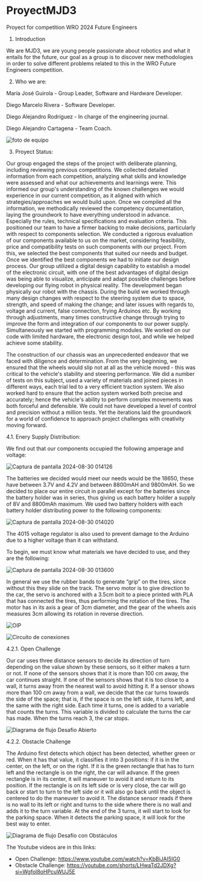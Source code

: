 # ProyectMJD3
Proyect for competition WRO 2024 Future Engineers

1.	Introduction
   
We are MJD3, we are young people passionate about robotics and what it entails for the future, our goal as a group is to discover new methodologies in order to solve different problems related to this in the WRO Future Engineers competition.

2. Who we are:

María José Guirola          -    Group Leader, Software and Hardware Developer.

Diego Marcelo Rivera        -                 Software Developer.

Diego Alejandro Rodríguez   -                In charge of the engineering journal.

Diego Alejandro Cartagena   -              Team Coach.

![foto de equipo](https://github.com/user-attachments/assets/64f3a5da-1f77-43cf-9ad8-2ee15b23fe44)

3.	Proyect Status:

Our group engaged the steps of the project with deliberate planning, including reviewing previous competitions. We collected detailed information from each competition, analyzing what skills and knowledge were assessed and what our achievements and learnings were. This informed our group's understanding of the known challenges we would experience in our current competition, as it aligned with which strategies/approaches we would build upon. Once we compiled all the information, we methodically reviewed the competency documentation, laying the groundwork to have everything understood in advance. Especially the rules, technical specifications and evaluation criteria. This positioned our team to have a firmer backing to make decisions, particularly with respect to components selection. We conducted a rigorous evaluation of our components available to us on the market, considering feasibility, price and compatibility tests on such components with our project. From this, we selected the best components that suited our needs and budget. Once we identified the best components we had to initiate our design process. Our group utilized a digital design capability to establish a model of the electronic circuit, with one of the best advantages of digital design was being able to visualize, anticipate and adapt possible challenges before developing our flying robot in physical reality. The development began physically our robot with the chassis. During the build we worked through many design changes with respect to the steering system due to space, strength, and speed of making the change; and later issues with regards to, voltage and current, false connection, frying Arduinos etc. By working through adjustments, many times constructive change through trying to improve the form and integration of our components to our power supply. Simultaneously we started with programming modules. We worked on our code with limited hardware, the electronic design tool, and while we helped achieve some stability.

The construction of our chassis was an unprecedented endeavor that we faced with diligence and determination. From the very beginning, we ensured that the wheels would slip not at all as the vehicle moved - this was critical to the vehicle's stability and steering performance. We did a number of tests on this subject, used a variety of materials and joined pieces in different ways, each trial led to a very efficient traction system. We also worked hard to ensure that the action system worked both precise and accurately; hence the vehicle's ability to perform complex movements was both forceful and defensible. We could not have developed a level of control and precision without a million tests. Yet the iterations laid the groundwork for a world of confidence to approach project challenges with creativity moving forward.

4.1. Enery Supply Distribution:

We find out that our components occupied the following amperage and voltage:


![Captura de pantalla 2024-08-30 014126](https://github.com/user-attachments/assets/b131f130-f536-481a-a4e7-a454e418c565)


The batteries we decided would meet our needs would be the 18650, these have between 3.7V and 4.2V and between 8800mAH and 9800mAH. So we decided to place our entire circuit in parallel except for the batteries since the battery holder was in series, thus giving us each battery holder a supply of 8V and 8800mAh maximum.
We used two battery holders with each battery holder distributing power to the following components:


![Captura de pantalla 2024-08-30 014020](https://github.com/user-attachments/assets/f6c3f84f-c84a-4073-8880-f97abb669bce)


The 4015 voltage regulator is also used to prevent damage to the Arduino due to a higher voltage than it can withstand.

To begin, we must know what materials we have decided to use, and they are the following:


![Captura de pantalla 2024-08-30 013600](https://github.com/user-attachments/assets/fbba26c1-1556-4e37-ac11-b545dbe24009)


In general we use the rubber bands to generate “grip” on the tires, since without this they slide on the track. The servo motor is to give direction to the car, the servo is anchored with a 3.5cm bolt to a piece printed with PLA that has connected the tires, thus performing the rotation of the tires. The motor has in its axis a gear of 3cm diameter, and the gear of the wheels axis measures 3cm allowing its rotation in reverse direction.


![OIP](https://github.com/user-attachments/assets/c1f1bbc2-9089-4ce9-bd6b-141e616ac50a)


![Circuito de conexiones](https://github.com/user-attachments/assets/485f045d-ad6e-4e8e-b763-cd8ceee091c7)


4.2.1.   Open Challenge


Our car uses three distance sensors to decide its direction of turn depending on the value shown by these sensors, so it either makes a turn or not. If none of the sensors shows that it is more than 100 cm away, the car continues straight. If one of the sensors shows that it is too close to a wall, it turns away from the nearest wall to avoid hitting it. If a sensor shows more than 100 cm away from a wall, we decide that the car turns towards the side of the space; that is, if the space is on the left side, it turns left, and the same with the right side. Each time it turns, one is added to a variable that counts the turns. This variable is divided to calculate the turns the car has made. When the turns reach 3, the car stops.

![Diagrama de flujo Desafio Abierto](https://github.com/user-attachments/assets/8c3d0f90-999e-4dcb-9a7e-6ef8dce0d366)


4.2.2. Obstacle Challenge


The Arduino first detects which object has been detected, whether green or red. When it has that value, it classifies it into 3 positions: if it is in the center, on the left, or on the right. If it is the green rectangle that has to turn left and the rectangle is on the right, the car will advance. If the green rectangle is in its center, it will maneuver to avoid it and return to its position. If the rectangle is on its left side or is very close, the car will go back or start to turn to the left side or it will also go back until the object is centered to do the maneuver to avoid it. The distance sensor reads if there is no wall to its left or right and turns to the side where there is no wall and adds it to the turn variable. At the end of the 3 turns, it will start to look for the parking space. When it detects the parking space, it will look for the best way to enter.

![Diagrama de flujo Desafío con Obstáculos](https://github.com/user-attachments/assets/12abf354-9bf3-41a1-9de0-e6f1f4a1bd1d)


The Youtube videos are in this links:

- Open Challenge: https://www.youtube.com/watch?v=KbBiJAI5IG0
- Obstacle Challenge: https://youtube.com/shorts/LHwaTd2JDXg?si=Wgfol8oHPcuWUJ5E

